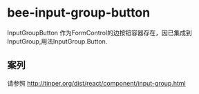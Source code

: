 # bee-input-group-button

InputGroupButton 作为FormControl的边按钮容器存在，因已集成到InputGroup,用法InputGroup.Button.

## 案列

请参照 http://tinper.org/dist/react/component/input-group.html